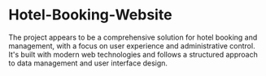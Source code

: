 # Hotel-Booking-Website
The project appears to be a comprehensive solution for hotel booking and management, with a focus on user experience and administrative control. It's built with modern web technologies and follows a structured approach to data management and user interface design.
